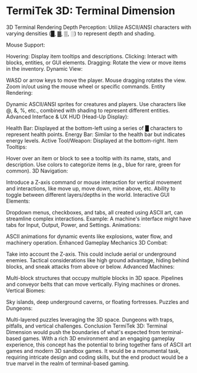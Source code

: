 # TermiTek 3D: Terminal Dimension

3D Terminal Rendering
Depth Perception: Utilize ASCII/ANSI characters with varying densities (█, ▓, ▒, ░) to represent depth and shading.

Mouse Support:

Hovering: Display item tooltips and descriptions.
Clicking: Interact with blocks, entities, or GUI elements.
Dragging: Rotate the view or move items in the inventory.
Dynamic View:

WASD or arrow keys to move the player.
Mouse dragging rotates the view.
Zoom in/out using the mouse wheel or specific commands.
Entity Rendering:

Dynamic ASCII/ANSI sprites for creatures and players. Use characters like @, &, %, etc., combined with shading to represent different entities.
Advanced Interface & UX
HUD (Head-Up Display):

Health Bar: Displayed at the bottom-left using a series of █ characters to represent health points.
Energy Bar: Similar to the health bar but indicates energy levels.
Active Tool/Weapon: Displayed at the bottom-right.
Item Tooltips:

Hover over an item or block to see a tooltip with its name, stats, and description.
Use colors to categorize items (e.g., blue for rare, green for common).
3D Navigation:

Introduce a Z-axis command or mouse interaction for vertical movement and interactions, like move up, move down, mine above, etc.
Ability to toggle between different layers/depths in the world.
Interactive GUI Elements:

Dropdown menus, checkboxes, and tabs, all created using ASCII art, can streamline complex interactions.
Example: A machine's interface might have tabs for Input, Output, Power, and Settings.
Animations:

ASCII animations for dynamic events like explosions, water flow, and machinery operation.
Enhanced Gameplay Mechanics
3D Combat:

Take into account the Z-axis. This could include aerial or underground enemies.
Tactical considerations like high ground advantage, hiding behind blocks, and sneak attacks from above or below.
Advanced Machines:

Multi-block structures that occupy multiple blocks in 3D space.
Pipelines and conveyor belts that can move vertically.
Flying machines or drones.
Vertical Biomes:

Sky islands, deep underground caverns, or floating fortresses.
Puzzles and Dungeons:

Multi-layered puzzles leveraging the 3D space.
Dungeons with traps, pitfalls, and vertical challenges.
Conclusion
TermiTek 3D: Terminal Dimension would push the boundaries of what's expected from terminal-based games. With a rich 3D environment and an engaging gameplay experience, this concept has the potential to bring together fans of ASCII art games and modern 3D sandbox games. It would be a monumental task, requiring intricate design and coding skills, but the end product would be a true marvel in the realm of terminal-based gaming.




